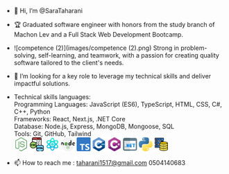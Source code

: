 - 👋 Hi, I’m @SaraTaharani
- 🏆 Graduated software engineer with honors from the study branch of Machon Lev and a Full Stack Web Development Bootcamp.
- ![competence (2)](images/competence (2).png)
Strong in problem-solving, self-learning, and teamwork, with a passion for creating quality software tailored to the client's needs.
- 👀 I’m looking for a key role to leverage my technical skills and deliver impactful solutions.
- Technical skills languages: <br>
Programming Languages:
JavaScript (ES6), TypeScript, HTML, CSS, C#, C++, Python <br>
Frameworks:
React, Next.js, .NET Core <br>
Database:
Node.js, Express, MongoDB, Mongoose, SQL<br>
Tools:
Git, GitHub, Tailwind<br>
![005-programing](images/005-programing.png)
![004-browser](images/004-browser.png)
![002-science](images/002-science.png)
![007-nodejs](images/007-nodejs.png)
![001-typescript.png](images/001-typescript.png)
![002-c](images/002-c.png)
![003-c-sharp](images/003-c-sharp.png)
![001-website](images/001-website.png)
![003-python](images/003-python.png)
![004-database-storage](images/004-database-storage.png)

- 📫 How to reach me :
  taharani1517@gmail.com
  0504140683


<!---
SaraTaharani/SaraTaharani is a ✨ special ✨ repository because its `README.md` (this file) appears on your GitHub profile.
You can click the Preview link to take a look at your changes.
--->
